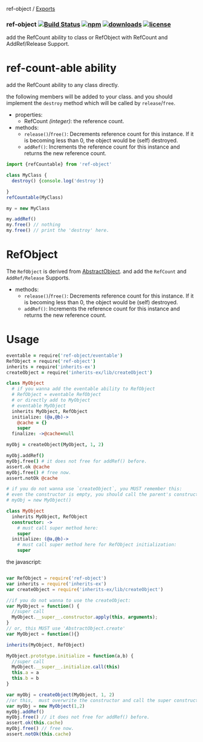 ref-object / [Exports](modules.md)

### ref-object [![Build Status](https://img.shields.io/travis/snowyu/ref-object.js/master.png)](http://travis-ci.org/snowyu/ref-object.js) [![npm](https://img.shields.io/npm/v/ref-object.svg)](https://npmjs.org/package/ref-object) [![downloads](https://img.shields.io/npm/dm/ref-object.svg)](https://npmjs.org/package/ref-object) [![license](https://img.shields.io/npm/l/ref-object.svg)](https://npmjs.org/package/ref-object)

add the RefCount ability to class or  RefObject with RefCount and AddRef/Release Support.

# ref-count-able ability

add the RefCount ability to any class directly.

the following members will be added to your class. and you should implement
the `destroy` method which will be called by `release`/`free`.

* properties:
  * RefCount *(integer)*: the reference count.
* methods:
  * `release()`/`free()`: Decrements reference count for this instance.
    If it is becoming less than 0, the object would be (self) destroyed.
  * `addRef()`: Increments the reference count for this instance
    and returns the new reference count.

```js
import {refCountable} from 'ref-object'

class MyClass {
  destroy() {console.log('destroy')}

}
refCountable(MyClass)

my = new MyClass

my.addRef()
my.free() // nothing
my.free() // print the 'destroy' here.

```

# RefObject

The `RefObject` is derived from [AbstractObject](https://github.com/snowyu/abstract-object). and add the `RefCount` and `AddRef/Release` Supports.

* methods:
  * `release()`/`free()`: Decrements reference count for this instance.
    If it is becoming less than 0, the object would be (self) destroyed.
  * `addRef()`: Increments the reference count for this instance
    and returns the new reference count.

# Usage

```coffee
eventable = require('ref-object/eventable')
RefObject = require('ref-object')
inherits = require('inherits-ex')
createObject = require('inherits-ex/lib/createObject')

class MyObject
  # if you wanna add the eventable ability to RefObject
  # RefObject = eventable RefObject
  # or directly add to MyObject
  # eventable MyObject
  inherits MyObject, RefObject
  initialize: (@a,@b)->
    @cache = {}
    super
  finalize: ->@cache=null

myObj = createObject(MyObject, 1, 2)

myObj.addRef()
myObj.free() # it does not free for addRef() before.
assert.ok @cache
myObj.free() # free now.
assert.notOk @cache

# if you do not wanna use `createObject`, you MUST remember this:
# even the constructor is empty, you should call the parent's constructor manually.
# myObj = new MyObject()

class MyObject
  inherits MyObject, RefObject
  constructor: ->
    # must call super method here:
    super
  initialize: (@a,@b)->
    # must call super method here for RefObject initialization:
    super

```

the javascript:

```js

var RefObject = require('ref-object')
var inherits = require('inherits-ex')
var createObject = require('inherits-ex/lib/createObject')

//if you do not wanna to use the createObject:
var MyObject = function() {
  //super call
  MyObject.__super__.constructor.apply(this, arguments);
}
// or, this MUST use 'AbstractObject.create'
var MyObject = function(){}

inherits(MyObject, RefObject)

MyObject.prototype.initialize = function(a,b) {
  //super call
  MyObject.__super__.initialize.call(this)
  this.a = a
  this.b = b
}

var myObj = createObject(MyObject, 1, 2)
//or this,  must overwrite the constructor and call the super constructor.
var myObj = new MyObject(1,2)
myObj.addRef()
myObj.free() // it does not free for addRef() before.
assert.ok(this.cache)
myObj.free() // free now.
assert.notOk(this.cache)

```
